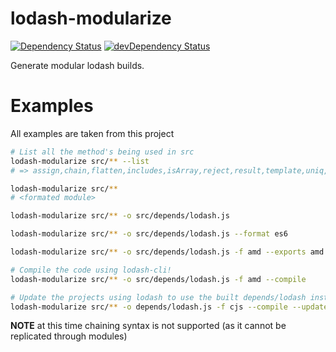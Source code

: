 # lodash-modularize
[![Dependency Status](https://david-dm.org/megawac/lodash-modularize.svg)](https://david-dm.org/megawac/lodash-modularize)
[![devDependency Status](https://david-dm.org/megawac/lodash-modularize/dev-status.svg)](https://david-dm.org/megawac/lodash-modularize#info=devDependencies)

Generate modular lodash builds.

# Examples

All examples are taken from this project

```sh
# List all the method's being used in src
lodash-modularize src/** --list
# => assign,chain,flatten,includes,isArray,reject,result,template,uniq,zipObject

lodash-modularize src/**
# <formated module>

lodash-modularize src/** -o src/depends/lodash.js

lodash-modularize src/** -o src/depends/lodash.js --format es6

lodash-modularize src/** -o src/depends/lodash.js -f amd --exports amd

# Compile the code using lodash-cli!
lodash-modularize src/** -o src/depends/lodash.js -f amd --compile

# Update the projects using lodash to use the built depends/lodash instead
lodash-modularize src/** -o depends/lodash.js -f cjs --compile --update
```

**NOTE** at this time chaining syntax is not supported (as it cannot be replicated through modules)